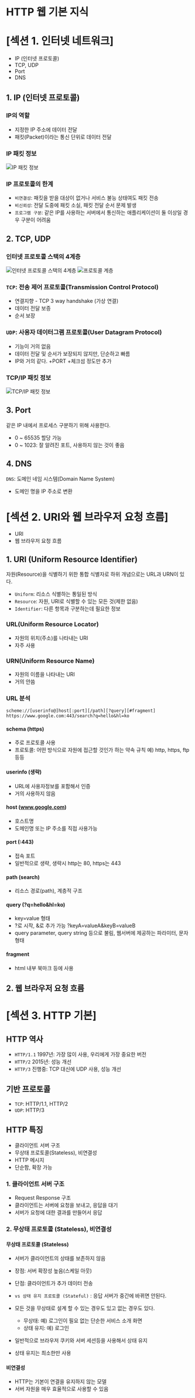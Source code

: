 # HTTP 웹 기본 지식

# [섹션 1. 인터넷 네트워크]
- IP (인터넷 프로토콜)
- TCP, UDP
- Port
- DNS


## 1. IP (인터넷 프로토콜)
### IP의 역할
- 지정한 IP 주소에 데이터 전달
- 패킷(Packet)이라는 통신 단위로 데이터 전달

### IP 패킷 정보
![IP 패킷 정보](https://github.com/somminn/TIL/blob/main/image/%EC%8A%A4%ED%81%AC%EB%A6%B0%EC%83%B7%202025-04-09%20%EC%98%A4%ED%9B%84%207.36.30.png?raw=true)

### IP 프로토콜의 한계
- `비연결성`: 패킷을 받을 대상이 없거나 서비스 불능 상태여도 패킷 전송
- `비신뢰성`: 전달 도중에 패킷 소실, 패킷 전달 순서 문제 발생
- `프로그램 구분`: 같은 IP를 사용하는 서버에서 통신하는 애플리케이션이 둘 이상일 경우 구분이 어려움


## 2. TCP, UDP
### 인터넷 프로토콜 스택의 4계층
![인터넷 프로토콜 스택의 4계층](https://github.com/somminn/TIL/blob/main/image/%EC%8A%A4%ED%81%AC%EB%A6%B0%EC%83%B7%202025-04-09%20%EC%98%A4%ED%9B%84%207.32.33.png?raw=true)
![프로토콜 계층](https://github.com/somminn/TIL/blob/main/image/%EC%8A%A4%ED%81%AC%EB%A6%B0%EC%83%B7%202025-04-09%20%EC%98%A4%ED%9B%84%207.33.58.png?raw=true)

### `TCP`: 전송 제어 프로토콜(Transmission Control Protocol)
- 연결지향 - TCP 3 way handshake (가상 연결)
- 데이터 전달 보증
- 순서 보장

### `UDP`: 사용자 데이터그램 프로토콜(User Datagram Protocol)
- 기능이 거의 없음
- 데이터 전달 및 순서가 보장되지 않지만, 단순하고 빠름
- IP와 거의 같다. +PORT +체크섬 정도만 추가

### TCP/IP 패킷 정보
![TCP/IP 패킷 정보](https://github.com/somminn/TIL/blob/main/image/%EC%8A%A4%ED%81%AC%EB%A6%B0%EC%83%B7%202025-04-09%20%EC%98%A4%ED%9B%84%207.36.38.png?raw=true)


## 3. Port
같은 IP 내에서 프로세스 구분하기 위해 사용한다.
- 0 ~ 65535 할당 가능
- 0 ~ 1023: 잘 알려진 포트, 사용하지 않는 것이 좋음

## 4. DNS
`DNS`: 도메인 네임 시스템(Domain Name System)
- 도메인 명을 IP 주소로 변환


# [섹션 2. URI와 웹 브라우저 요청 흐름]
- URI
- 웹 브라우저 요청 흐름

## 1. URI (Uniform Resource Identifier)
자원(Resource)을 식별하기 위한 통합 식별자로 하위 개념으로는 URL과 URN이 있다. 
- `Uniform`: 리소스 식별하는 통일된 방식
- `Resource`: 자원, URI로 식별할 수 있는 모든 것(제한 없음) 
- `Identifier`: 다른 항목과 구분하는데 필요한 정보

### URL(Uniform Resource Locator)
- 자원의 위치(주소)를 나타내는 URI
- 자주 사용

### URN(Uniform Resource Name)
- 자원의 이름을 나타내는 URI
- 거의 안씀

### URL 분석
`scheme://[userinfo@]host[:port][/path][?query][#fragment]`
`https://www.google.com:443/search?q=hello&hl=ko`

#### schema (https)
- 주로 프로토콜 사용
- 프로토콜: 어떤 방식으로 자원에 접근할 것인가 하는 약속 규칙 예) http, https, ftp 등등

#### userinfo (생략)
- URL에 사용자정보를 포함해서 인증 
- 거의 사용하지 않음

#### host (www.google.com)
- 호스트명
- 도메인명 또는 IP 주소를 직접 사용가능

#### port (:443)
- 접속 포트
- 일반적으로 생략, 생략시 http는 80, https는 443

#### path (search)
- 리소스 경로(path), 계층적 구조

#### query (?q=hello&hl=ko)
- key=value 형태
- ?로 시작, &로 추가 가능 ?keyA=valueA&keyB=valueB
- query parameter, query string 등으로 불림, 웹서버에 제공하는 파라미터, 문자 형태

#### fragment 
- html 내부 북마크 등에 사용

## 2. 웹 브라우저 요청 흐름

# [섹션 3. HTTP 기본]

## HTTP 역사
- `HTTP/1.1` 1997년: 가장 많이 사용, 우리에게 가장 중요한 버전
- `HTTP/2` 2015년: 성능 개선
- `HTTP/3` 진행중: TCP 대신에 UDP 사용, 성능 개선

## 기반 프로토콜
- `TCP`: HTTP/1.1, HTTP/2 
- `UDP`: HTTP/3

## HTTP 특징
- 클라이언트 서버 구조
- 무상태 프로토콜(Stateless), 비연결성
- HTTP 메시지 
- 단순함, 확장 가능

### 1. 클라이언트 서버 구조
- Request Response 구조
- 클라이언트는 서버에 요청을 보내고, 응답을 대기 
- 서버가 요청에 대한 결과를 만들어서 응답

### 2. 무상태 프로토콜 (Stateless), 비연결성
#### 무상태 프로토콜 (Stateless)
- 서버가 클라이언트의 상태를 보존하지 않음
- 장점: 서버 확장성 높음(스케일 아웃) 
- 단점: 클라이언트가 추가 데이터 전송


- `vs 상태 유지 프로토콜 (Stateful)` 
  : 응답 서버가 중간에 바뀌면 안된다.


- 모든 것을 무상태로 설계 할 수 있는 경우도 있고 없는 경우도 있다.
  - 무상태: 예) 로그인이 필요 없는 단순한 서비스 소개 화면
  - 상태 유지: 예) 로그인
- 일반적으로 브라우저 쿠키와 서버 세션등을 사용해서 상태 유지
- 상태 유지는 최소한만 사용


#### 비연결성
- HTTP는 기본이 연결을 유지하지 않는 모델
- 서버 자원을 매우 효율적으로 사용할 수 있음